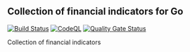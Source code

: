 Collection of financial indicators for Go
-----------------------------------------

[![Build Status](https://github.com/d1l1x/gofin/actions/workflows/go.yml/badge.svg?branch=main)](https://github.com/d1l1x/gofin/actions/workflows/go.yml)
[![CodeQL](https://github.com/d1l1x/gofin/actions/workflows/github-code-scanning/codeql/badge.svg)](https://github.com/d1l1x/gofin/actions/workflows/github-code-scanning/codeql)
[![Quality Gate Status](https://sonarcloud.io/api/project_badges/measure?project=d1l1x_gofin&metric=alert_status)](https://sonarcloud.io/summary/new_code?id=d1l1x_gofin)

Collection of financial indicators

